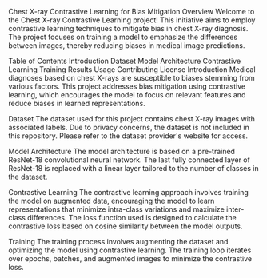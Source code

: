 Chest X-ray Contrastive Learning for Bias Mitigation
Overview
Welcome to the Chest X-ray Contrastive Learning project! This initiative aims to employ contrastive learning techniques to mitigate bias in chest X-ray diagnosis. The project focuses on training a model to emphasize the differences between images, thereby reducing biases in medical image predictions.

Table of Contents
Introduction
Dataset
Model Architecture
Contrastive Learning
Training
Results
Usage
Contributing
License
Introduction
Medical diagnoses based on chest X-rays are susceptible to biases stemming from various factors. This project addresses bias mitigation using contrastive learning, which encourages the model to focus on relevant features and reduce biases in learned representations.

Dataset
The dataset used for this project contains chest X-ray images with associated labels. Due to privacy concerns, the dataset is not included in this repository. Please refer to the dataset provider's website for access.

Model Architecture
The model architecture is based on a pre-trained ResNet-18 convolutional neural network. The last fully connected layer of ResNet-18 is replaced with a linear layer tailored to the number of classes in the dataset.

Contrastive Learning
The contrastive learning approach involves training the model on augmented data, encouraging the model to learn representations that minimize intra-class variations and maximize inter-class differences. The loss function used is designed to calculate the contrastive loss based on cosine similarity between the model outputs.

Training
The training process involves augmenting the dataset and optimizing the model using contrastive learning. The training loop iterates over epochs, batches, and augmented images to minimize the contrastive loss.
